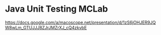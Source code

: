# Java Unit Testing MCLab
https://docs.google.com/a/macoscope.net/presentation/d/1zS6jOHJER9JQW8wLm_GTUJJJ8ZJrJMZrXJ_cQ4zkvbE



